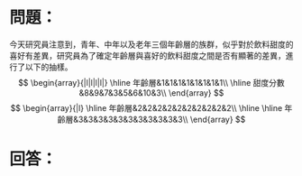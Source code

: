 # 問題：
今天研究員注意到，青年、中年以及老年三個年齡層的族群，似乎對於飲料甜度的喜好有差異，研究員為了確定年齡層與喜好的飲料甜度之間是否有顯著的差異，進行了以下的抽樣。
$$
\begin{array}{|l|l|l|l|}
\hline
年齡層&1&1&1&1&1&1&1&1\\
\hline
甜度分數&8&9&7&3&5&6&10&3\\
\end{array}
$$
$$
\begin{array}{|l}
\hline
年齡層&2&2&2&2&2&2&2&2&2&2\\
\hline
\hline
年齡層&3&3&3&3&3&3&3&3&3&3&3\\
\end{array}
$$
# 回答：